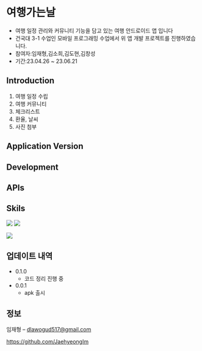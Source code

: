 # 여행가는날

<!-- [![NPM Version][npm-image]][npm-url]
[![Build Status][travis-image]][travis-url]
[![Downloads Stats][npm-downloads]][npm-url] 
-->

* 여행 일정 관리와 커뮤니티 기능을 담고 있는 여행 안드로이드 앱 입니다
* 건국대 3-1 수업인 모바일 프로그래밍 수업에서 위 앱 개발 프로젝트를 진행하였습니다.
* 참여자:임재형,김소희,김도현,김창성
* 기간:23.04.26 ~ 23.06.21
## Introduction
1. 여행 일정 수립 
2. 여행 커뮤니티
3. 체크리스트
4. 환율, 날씨
5. 사진 첨부

## Application Version
## Development
## APIs
## Skils
<p>
<img src= "https://img.shields.io/badge/kotlin-%237F52FF.svg?style=for-the-badge&logo=kotlin&logoColor=white"/>
<img src= "https://img.shields.io/badge/Firebase-039BE5?style=for-the-badge&logo=Firebase&logoColor=white"/>
</p>


![](../header.png)

## 업데이트 내역

* 0.1.0
    * 코드 정리 진행 중
* 0.0.1
    * apk 출시

## 정보

임재형 – dlawogud517@gmail.com

https://github.com/JaehyeongIm

<!-- Markdown link & img dfn's -->
[npm-image]: https://img.shields.io/npm/v/datadog-metrics.svg?style=flat-square
[npm-url]: https://npmjs.org/package/datadog-metrics
[npm-downloads]: https://img.shields.io/npm/dm/datadog-metrics.svg?style=flat-square
[travis-image]: https://img.shields.io/travis/dbader/node-datadog-metrics/master.svg?style=flat-square
[travis-url]: https://travis-ci.org/dbader/node-datadog-metrics
[wiki]: https://github.com/yourname/yourproject/wiki
